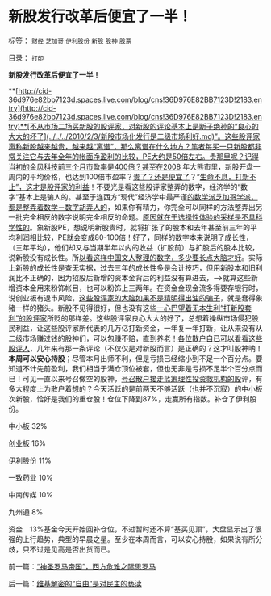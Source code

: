 # 新股发行改革后便宜了一半！

标签： `财经` `芝加哥` `伊利股份` `新股` `股神` `股票` 

目录： `打印`

**新股发行改革后便宜了一半！**

**[http://cid-36d976e82bb7123d.spaces.live.com/blog/cns!36D976E82BB7123D!2183.entry](http://cid-36d976e82bb7123d.spaces.live.com/blog/cns!36D976E82BB7123D!2183.entry)**[不从市场二场买新股的股评家，对新股的评论基本上是断子绝孙的“良心的大大的坏了](../../../2010/2/3/新股市场化发行是二级市场利好.md)”。这些股评家声称新股越来越贵，越来越“离谱”，那么离谱在什么地方？笔者每买一只新股都非常关注它与去年全年的帐面净盈利的比较，PE大约是50倍左右。贵那里呢？记得当初的金风科技前三个月市盈率是400倍？甚至在2008
年大熊市里，新股开盘一周内的平均价格，也达到100倍市盈率？[贵了？还是便宜了](../../../2010/10/26/新价市场价发行二级市场反而便宜了.md)？“[生命不息，打新不止”，这才是股评家的利益](../../../2010/10/28/如何操纵新股发行政策获利？调整走势良好.md)！不要光是看这些股评家整弄的数字，经济学的“数字”基本上是骗人的。甚至于连西方“现代”经济学中最严谨[的数学派芝加哥学派，都是整弄着数学－数字胡弄人的](../../../2009/12/31/数学囚徒的芝加哥学派.md)，如果你有精力，你完全可以同样的方法整弄出另一批完全相反的数字说明完全相反的命题。[原因就在于选择性体验的采样是不具科学性的](../../../2009/12/30/芝加哥学派，成也不确定性，败也不确定性.md)。象新股PE，想说明新股贵时，就将扩张了的股本和去年甚至前三年的平均利润相比较，PE就会变成80-100倍！好了，同样的数字本来说明了成长性，（三年平均），他们却又与当期半年以内的收益（扩股前）与扩股后的股本比较，说新股没有成长性。所[以看这样中国文人整理的数字，多少要长点大脑才好](../../../2009/9/24/新股的PE、PB都需要校正.md)。实际上新股的成长性是查无实据，过去三年的成长性多是会计技巧，但用新股本和旧利润比不正确的，因为招股后新增的资本金背后的利益没有算进去，——>就算这些新增资本金用来粉饰帐目，也可以粉饰上三两年。在资金金现金流多得要存银行时，说创业板有退市风险，[这些股评家的大脑如果不是精明得出油的骗子](../../../2010/11/29/国际板是最具卖国潜力的选手.md)，就是蠢得象猪一样的猪头。新股不见得很好，但也没有这些[一心巴望着无本生利“打新股套利”的股评家](../../../2009/12/25/打新的就是炒新的就是骂市场的.md)所贬的那样差。这些股评家良心大大的好了，总想着操纵市场侵犯股民利益，让这些股评家所代表的几万亿打新资金，一年复一年打新，让从来没有从二级市场赚过钱的股神们，可以包赚不赔，直到养老！[各位散户自已可以看看这些股评人](../../../2010/7/1/股评家骂散户，骂市场经济，骂创业板，骂买卖自愿.md)，几年来有那一条评论（不仅仅是对新股而言）是正确的？这才叫股神呐！**本周可以安心持股**；尽管本月出师不利，但是亏损已经缩小到不足一个百分点。要知道不计先前盈利，我们相当于满仓顶位被套，但也无非是亏损不足半个百分点而已！可见一直以来号召做空的股神，[号召散户接走蓝筹理性投资救机构的股](../../../2010/6/30/股评家是股神炼成的.md)评，有多大程度上为散户着想的？今天活跃的是前两天不够活跃（也并不沉寂）的中小板次新股，恰好是我们的重仓股！仓位下降到87%，走赢所有指数。补仓了伊利股份。

中小板 32%

创业板 16%

伊利股份 11%

一致药业 10%

中南传媒 10%

九州通 8%

资金　13%基金今天开始回补仓位，不过暂时还不算“基买见顶”，大盘显示出了很强的上行趋势，典型的早晨之星。至少在本周而言，可以安心持股，如果说有所分歧，只不过是见高是否出货而已。

前一篇：[“神圣罗马帝国”，西方危难之际思罗马](../../../2010/12/13/“神圣罗马帝国”，西方危难之际思罗马.md)

后一篇：[维基解密的“自由”是对民主的亵渎](../../../2010/12/14/维基解密的“自由”是对民主的亵渎.md)